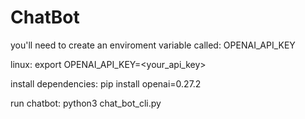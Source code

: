 # ChatBot

you'll need to create an enviroment variable called: OPENAI_API_KEY

linux:
export OPENAI_API_KEY=<your_api_key>

install dependencies:
pip install openai=0.27.2

run chatbot:
python3 chat_bot_cli.py